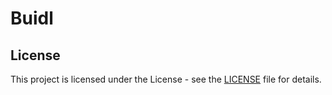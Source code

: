 # Buidl

## License

This project is licensed under the  License - see the [LICENSE](LICENSE) file for details.

